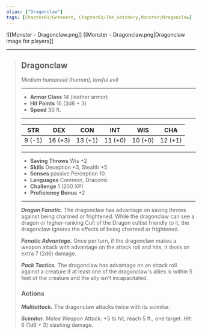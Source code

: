 ```yaml
---
alias: ["Dragonclaw"]
tags: [Chapter01/Greenest, Chapter03/The_Hatchery,Monster/Dragonclaw]
---
```


![[Monster - Dragonclaw.png]]
[[Monster - Dragonclaw.png|Dragonclaw image for players]]

___

>## Dragonclaw
>*Medium humanoid (human), lawful evil*
>___
>- **Armor Class** 14 (leather armor)
>- **Hit Points** 16 (3d8 + 3)
>- **Speed** 30 ft.
>___
>|STR|DEX|CON|INT|WIS|CHA|
>|:---:|:---:|:---:|:---:|:---:|:---:|
>|9 (-1)|16 (+3)|13 (+1)|11 (+0)|10 (+0)|12 (+1)|
>___
>- **Saving Throws** Wis +2
>- **Skills** Deception +3, Stealth +5
>- **Senses** passive Perception 10
>- **Languages** Common, Draconic
>- **Challenge** 1 (200 XP)
>- **Proficiency Bonus** +2
>___
>***Dragon Fanatic.*** The dragonclaw has advantage on saving throws against being charmed or frightened. While the dragonclaw can see a dragon or higher-ranking Cult of the Dragon cultist friendly to it, the dragonclaw ignores the effects of being charmed or frightened.  
>
>***Fanatic Advantage.*** Once per turn, if the dragonclaw makes a weapon attack with advantage on the attack roll and hits, it deals an extra 7 (2d6) damage.  
>
>***Pack Tactics.*** The dragonclaw has advantage on an attack roll against a creature if at least one of the dragonclaw's allies is within 5 feet of the creature and the ally isn't incapacitated.  
>
>### Actions
>***Multiattack.*** The dragonclaw attacks twice with its scimitar.  
>
>***Scimitar.*** *Melee Weapon Attack:* +5 to hit, reach 5 ft., one target. *Hit:* 6 (1d6 + 3) slashing damage.
